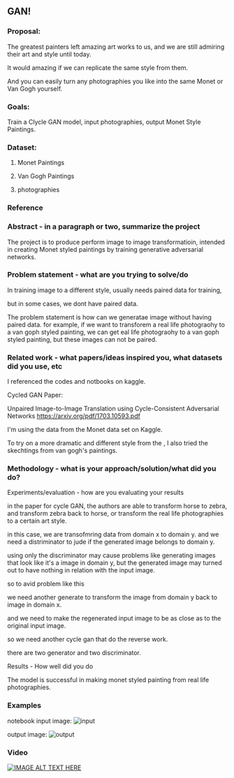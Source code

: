## GAN!

### Proposal:

The greatest painters left amazing art works to us, and we are still admiring their art and style until today. 

It would amazing if we can replicate the same style from them. 

And you can easily turn any photographies you like into the same Monet or Van Gogh yourself. 


### Goals:
Train a Clycle GAN model, input photographies, output Monet Style Paintings. 


### Dataset:

1. Monet Paintings

2. Van Gogh Paintings

3. photographies

### Reference


### Abstract - in a paragraph or two, summarize the project

The project is to produce perform image to image transformatioin, intended in creating Monet styled paintings by training generative adversarial networks. 

### Problem statement - what are you trying to solve/do

In training image to a different style, usually needs paired data for training, 

but in some cases, we dont have paired data. 

The problem statement is how can we generatae image without having paired data. 
for example, if we want to transforem a real life photograohy to a van goph styled painting, we can get eal life photograohy to a van goph styled painting, but these images can not be paired.  

### Related work - what papers/ideas inspired you, what datasets did you use, etc

I referenced the codes and notbooks on kaggle. 

Cycled GAN Paper:

Unpaired Image-to-Image Translation using Cycle-Consistent Adversarial Networks
https://arxiv.org/pdf/1703.10593.pdf

I'm using the data from the Monet data set on Kaggle. 

To try on a more dramatic and different style from the , I also tried the skechtings from van gogh's paintings. 

### Methodology - what is your approach/solution/what did you do?
Experiments/evaluation - how are you evaluating your results

in the paper for cycle GAN, the authors are able to transform horse to zebra, and transform zebra back to horse, or transform the real life photographies to a certain art style. 


in this case, we are transofmring data from domain x to domain y. 
and we need a distriminator to jude if the generated image belongs to domain y. 

using only the discriminator may cause problems like generating images that look like it's a image in domain y, but the generated image may turned out to have nothing in relation with the input image. 

so to avid problem like this 

we need another generate to transform the image from domain y back to image in domain x. 

and we need to make the regenerated input image to be as close as to the original input image. 

so we need another cycle gan that do the reverse work. 


there are two generator and two discriminator.

Results - How well did you do

The model is successful in making monet styled painting from real life photographies.  

### Examples
notebook
input image:
![input](input.jpg)

output image:
![output](output.jpg)

### Video

[![IMAGE ALT TEXT HERE](https://img.youtube.com/vi/YOUTUBE_VIDEO_ID_HERE/0.jpg)](https://www.youtube.com/watch?v=YOUTUBE_VIDEO_ID_HERE)






